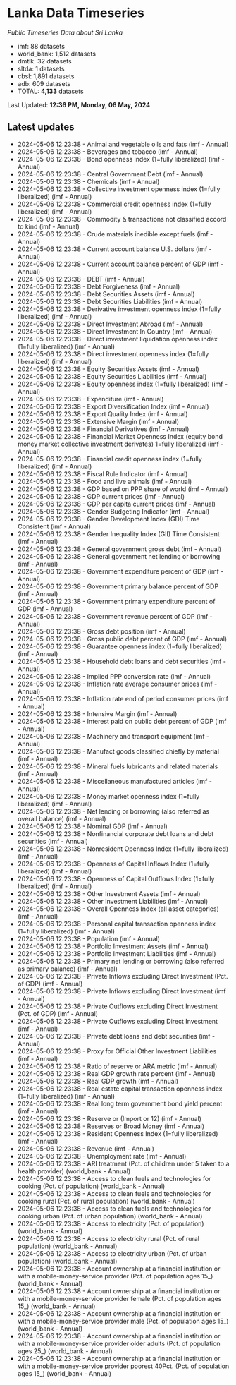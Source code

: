 # Lanka Data Timeseries
*Public Timeseries Data about Sri Lanka*

* imf: 88 datasets
* world_bank: 1,512 datasets
* dmtlk: 32 datasets
* sltda: 1 datasets
* cbsl: 1,891 datasets
* adb: 609 datasets
* TOTAL: **4,133** datasets

Last Updated: **12:36 PM, Monday, 06 May, 2024**

## Latest updates

* 2024-05-06 12:23:38 - Animal and vegetable oils and fats (imf - Annual)
* 2024-05-06 12:23:38 - Beverages and tobacco (imf - Annual)
* 2024-05-06 12:23:38 - Bond openness index (1=fully liberalized) (imf - Annual)
* 2024-05-06 12:23:38 - Central Government Debt (imf - Annual)
* 2024-05-06 12:23:38 - Chemicals (imf - Annual)
* 2024-05-06 12:23:38 - Collective investment openness index (1=fully liberalized) (imf - Annual)
* 2024-05-06 12:23:38 - Commercial credit openness index (1=fully liberalized) (imf - Annual)
* 2024-05-06 12:23:38 - Commodity & transactions not classified accord to kind (imf - Annual)
* 2024-05-06 12:23:38 - Crude materials inedible except fuels (imf - Annual)
* 2024-05-06 12:23:38 - Current account balance U.S. dollars (imf - Annual)
* 2024-05-06 12:23:38 - Current account balance percent of GDP (imf - Annual)
* 2024-05-06 12:23:38 - DEBT (imf - Annual)
* 2024-05-06 12:23:38 - Debt Forgiveness (imf - Annual)
* 2024-05-06 12:23:38 - Debt Securities Assets (imf - Annual)
* 2024-05-06 12:23:38 - Debt Securities Liabilities (imf - Annual)
* 2024-05-06 12:23:38 - Derivative investment openness index (1=fully liberalized) (imf - Annual)
* 2024-05-06 12:23:38 - Direct Investment Abroad (imf - Annual)
* 2024-05-06 12:23:38 - Direct Investment In Country (imf - Annual)
* 2024-05-06 12:23:38 - Direct investment liquidation openness index (1=fully liberalized) (imf - Annual)
* 2024-05-06 12:23:38 - Direct investment openness index (1=fully liberalized) (imf - Annual)
* 2024-05-06 12:23:38 - Equity Securities Assets (imf - Annual)
* 2024-05-06 12:23:38 - Equity Securities Liabilities (imf - Annual)
* 2024-05-06 12:23:38 - Equity openness index (1=fully liberalized) (imf - Annual)
* 2024-05-06 12:23:38 - Expenditure (imf - Annual)
* 2024-05-06 12:23:38 - Export Diversification Index (imf - Annual)
* 2024-05-06 12:23:38 - Export Quality Index (imf - Annual)
* 2024-05-06 12:23:38 - Extensive Margin (imf - Annual)
* 2024-05-06 12:23:38 - Financial Derivatives (imf - Annual)
* 2024-05-06 12:23:38 - Financial Market Openness Index (equity bond money market collective investment derivates) 1=fully liberalized (imf - Annual)
* 2024-05-06 12:23:38 - Financial credit openness index (1=fully liberalized) (imf - Annual)
* 2024-05-06 12:23:38 - Fiscal Rule Indicator (imf - Annual)
* 2024-05-06 12:23:38 - Food and live animals (imf - Annual)
* 2024-05-06 12:23:38 - GDP based on PPP share of world (imf - Annual)
* 2024-05-06 12:23:38 - GDP current prices (imf - Annual)
* 2024-05-06 12:23:38 - GDP per capita current prices (imf - Annual)
* 2024-05-06 12:23:38 - Gender Budgeting Indicator (imf - Annual)
* 2024-05-06 12:23:38 - Gender Development Index (GDI) Time Consistent (imf - Annual)
* 2024-05-06 12:23:38 - Gender Inequality Index (GII) Time Consistent (imf - Annual)
* 2024-05-06 12:23:38 - General government gross debt (imf - Annual)
* 2024-05-06 12:23:38 - General government net lending or borrowing (imf - Annual)
* 2024-05-06 12:23:38 - Government expenditure percent of GDP (imf - Annual)
* 2024-05-06 12:23:38 - Government primary balance percent of GDP (imf - Annual)
* 2024-05-06 12:23:38 - Government primary expenditure percent of GDP (imf - Annual)
* 2024-05-06 12:23:38 - Government revenue percent of GDP (imf - Annual)
* 2024-05-06 12:23:38 - Gross debt position (imf - Annual)
* 2024-05-06 12:23:38 - Gross public debt percent of GDP (imf - Annual)
* 2024-05-06 12:23:38 - Guarantee openness index (1=fully liberalized) (imf - Annual)
* 2024-05-06 12:23:38 - Household debt loans and debt securities (imf - Annual)
* 2024-05-06 12:23:38 - Implied PPP conversion rate (imf - Annual)
* 2024-05-06 12:23:38 - Inflation rate average consumer prices (imf - Annual)
* 2024-05-06 12:23:38 - Inflation rate end of period consumer prices (imf - Annual)
* 2024-05-06 12:23:38 - Intensive Margin (imf - Annual)
* 2024-05-06 12:23:38 - Interest paid on public debt percent of GDP (imf - Annual)
* 2024-05-06 12:23:38 - Machinery and transport equipment (imf - Annual)
* 2024-05-06 12:23:38 - Manufact goods classified chiefly by material (imf - Annual)
* 2024-05-06 12:23:38 - Mineral fuels lubricants and related materials (imf - Annual)
* 2024-05-06 12:23:38 - Miscellaneous manufactured articles (imf - Annual)
* 2024-05-06 12:23:38 - Money market openness index (1=fully liberalized) (imf - Annual)
* 2024-05-06 12:23:38 - Net lending or borrowing (also referred as overall balance) (imf - Annual)
* 2024-05-06 12:23:38 - Nominal GDP (imf - Annual)
* 2024-05-06 12:23:38 - Nonfinancial corporate debt loans and debt securities (imf - Annual)
* 2024-05-06 12:23:38 - Nonresident Openness Index (1=fully liberalized) (imf - Annual)
* 2024-05-06 12:23:38 - Openness of Capital Inflows Index (1=fully liberalized) (imf - Annual)
* 2024-05-06 12:23:38 - Openness of Capital Outflows Index (1=fully liberalized) (imf - Annual)
* 2024-05-06 12:23:38 - Other Investment Assets (imf - Annual)
* 2024-05-06 12:23:38 - Other Investment Liabilities (imf - Annual)
* 2024-05-06 12:23:38 - Overall Openness Index (all asset categories) (imf - Annual)
* 2024-05-06 12:23:38 - Personal capital transaction openness index (1=fully liberalized) (imf - Annual)
* 2024-05-06 12:23:38 - Population (imf - Annual)
* 2024-05-06 12:23:38 - Portfolio Investment Assets (imf - Annual)
* 2024-05-06 12:23:38 - Portfolio Investment Liabilities (imf - Annual)
* 2024-05-06 12:23:38 - Primary net lending or borrowing (also referred as primary balance) (imf - Annual)
* 2024-05-06 12:23:38 - Private Inflows excluding Direct Investment (Pct. of GDP) (imf - Annual)
* 2024-05-06 12:23:38 - Private Inflows excluding Direct Investment (imf - Annual)
* 2024-05-06 12:23:38 - Private Outflows excluding Direct Investment (Pct. of GDP) (imf - Annual)
* 2024-05-06 12:23:38 - Private Outflows excluding Direct Investment (imf - Annual)
* 2024-05-06 12:23:38 - Private debt loans and debt securities (imf - Annual)
* 2024-05-06 12:23:38 - Proxy for Official Other Investment Liabilities (imf - Annual)
* 2024-05-06 12:23:38 - Ratio of reserve or ARA metric (imf - Annual)
* 2024-05-06 12:23:38 - Real GDP growth rate percent (imf - Annual)
* 2024-05-06 12:23:38 - Real GDP growth (imf - Annual)
* 2024-05-06 12:23:38 - Real estate capital transaction openness index (1=fully liberalized) (imf - Annual)
* 2024-05-06 12:23:38 - Real long term government bond yield percent (imf - Annual)
* 2024-05-06 12:23:38 - Reserve or (Import or 12) (imf - Annual)
* 2024-05-06 12:23:38 - Reserves or Broad Money (imf - Annual)
* 2024-05-06 12:23:38 - Resident Openness Index (1=fully liberalized) (imf - Annual)
* 2024-05-06 12:23:38 - Revenue (imf - Annual)
* 2024-05-06 12:23:38 - Unemployment rate (imf - Annual)
* 2024-05-06 12:23:38 - ARI treatment (Pct. of children under 5 taken to a health provider) (world_bank - Annual)
* 2024-05-06 12:23:38 - Access to clean fuels and technologies for cooking (Pct. of population) (world_bank - Annual)
* 2024-05-06 12:23:38 - Access to clean fuels and technologies for cooking rural (Pct. of rural population) (world_bank - Annual)
* 2024-05-06 12:23:38 - Access to clean fuels and technologies for cooking urban (Pct. of urban population) (world_bank - Annual)
* 2024-05-06 12:23:38 - Access to electricity (Pct. of population) (world_bank - Annual)
* 2024-05-06 12:23:38 - Access to electricity rural (Pct. of rural population) (world_bank - Annual)
* 2024-05-06 12:23:38 - Access to electricity urban (Pct. of urban population) (world_bank - Annual)
* 2024-05-06 12:23:38 - Account ownership at a financial institution or with a mobile-money-service provider (Pct. of population ages 15_) (world_bank - Annual)
* 2024-05-06 12:23:38 - Account ownership at a financial institution or with a mobile-money-service provider female (Pct. of population ages 15_) (world_bank - Annual)
* 2024-05-06 12:23:38 - Account ownership at a financial institution or with a mobile-money-service provider male (Pct. of population ages 15_) (world_bank - Annual)
* 2024-05-06 12:23:38 - Account ownership at a financial institution or with a mobile-money-service provider older adults (Pct. of population ages 25_) (world_bank - Annual)
* 2024-05-06 12:23:38 - Account ownership at a financial institution or with a mobile-money-service provider poorest 40Pct. (Pct. of population ages 15_) (world_bank - Annual)